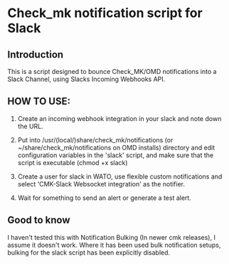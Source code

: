 # Check_mk notification script for Slack

## Introduction

This is a script designed to bounce Check_MK/OMD notifications 
into a Slack Channel, using Slacks Incoming Webhooks API.

## HOW TO USE:

1) Create an incoming webhook integration in your slack and note down the URL.

2) Put into /usr/(local/)share/check_mk/notifications (or 
~/share/check_mk/notifications on OMD installs) directory and 
edit configuration variables in the 'slack' script, and make 
sure that the script is executable (chmod +x slack)

3) Create a user for slack in WATO, use flexible custom notifications and select 'CMK-Slack Websocket integration' as the notifier.

4) Wait for something to send an alert or generate a test 
alert.

## Good to know

I haven't tested this with Notification Bulking (In newer cmk 
releases), I assume it doesn't work. Where it has been used 
bulk notification setups, bulking for the slack script has 
been explicitly disabled.
